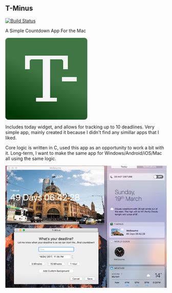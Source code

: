 ## T-Minus ##
[![Build Status](https://travis-ci.org/egosapien/T-Minus.svg?branch=master)](https://travis-ci.org/egosapien/T-Minus)

A Simple Countdown App For the Mac

<img align="center" src="https://github.com/egosapien/T-Minus/blob/master/T-Minus/Assets.xcassets/AppIcon.appiconset/t-%20copy-1.png">

Includes today widget, and allows for tracking up to 10 deadlines. Very simple app, mainly created it because I didn't find any simillar apps that I liked.

Core logic is written in C, used this app as an opportunity to work a bit with it. Long-term, I want to make the same app for Windows/Android/iOS/Mac all using the same logic.

![](https://github.com/egosapien/T-Minus/blob/master/screenshot.png)


